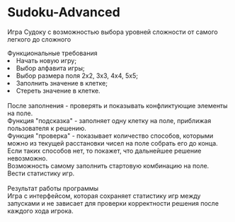 # Sudoku-Advanced
Игра Судоку с возможностью выбора уровней сложности от самого легкого до сложного

<div>Функциональные требования</div>
<li>Начать новую игру;</li>
<li>Выбор алфавита игры;</li>
<li>Выбор размера поля 2х2, 3х3, 4х4, 5х5;</li>
<li>Заполнить значение в клетке;</li>
<li>Стереть значение в клетке.</li>  
<br>
После заполнения - проверять и показывать конфликтующие элементы на поле.<br>
Функция "подсказка" - заполняет одну клетку на поле, приближая пользователя к  решению.<br>
Функция "проверка" - показывает количество способов, которыми можно из текущей расстановки чисел на поле собрать его до конца. Если таких способов нет, то покажет, что дальнейшее решение невозможно.<br>
Возможность самому заполнить стартовую комбинацию на поле.<br>
Вести статистику игр.
<br><br>
Результат работы программы<br>
Игра с интерфейсом, которая сохраняет статистику игр между запусками и не зависает для проверки корректности решения после каждого хода игрока.
